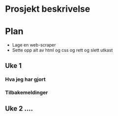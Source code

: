 # Prosjekt beskrivelse

# Plan
- Lage en web-scraper
- Sette opp alt av html og css og rett og slett utkast


## Uke 1

### Hva jeg har gjort


### Tilbakemeldinger




## Uke 2 ....